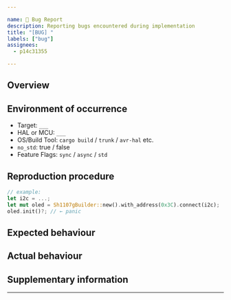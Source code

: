 ```yaml
---

name: 🐛 Bug Report
description: Reporting bugs encountered during implementation
title: "[BUG] "
labels: ["bug"]
assignees:
  - p14c31355

---
```


## Overview

<!-- What happened? A concise description of the problem. -->

## Environment of occurrence

- Target: `___`
- HAL or MCU: `___`
- OS/Build Tool: `cargo build` / `trunk` / `avr-hal` etc.
- `no_std`: true / false
- Feature Flags: `sync` / `async` / `std`

## Reproduction procedure

<!-- If possible, describe an excerpt from main.rs. -->
```rust
// example:
let i2c = ...;
let mut oled = Sh1107gBuilder::new().with_address(0x3C).connect(i2c);
oled.init()?; // ← panic
```
## Expected behaviour

<!-- Normal behaviour -->

## Actual behaviour

<!-- panic, error, screen output, etc. -->

## Supplementary information

<!-- optional, e.g. screenshots, videos, etc. -->

---